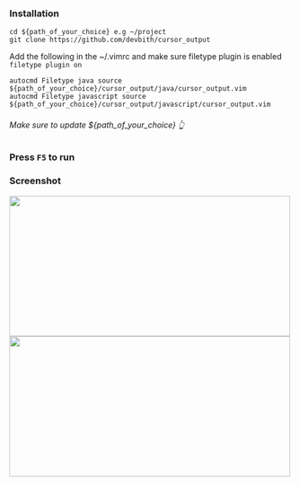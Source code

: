 ### Installation


```
cd ${path_of_your_choice} e.g ~/project 
git clone https://github.com/devbith/cursor_output
```
Add the following in the ~/.vimrc and make sure filetype plugin is enabled ```filetype plugin on```

```
autocmd Filetype java source ${path_of_your_choice}/cursor_output/java/cursor_output.vim
autocmd Filetype javascript source ${path_of_your_choice}/cursor_output/javascript/cursor_output.vim
```
###### Make sure to update ${path_of_your_choice} 👆 

### Press ```F5``` to run


### Screenshot
<img src="https://lh3.googleusercontent.com/OmdL3tTibWazf-H6UCJ_98VifQfQuhWODLTP6fL615MxgdCEL5uFTeuecIqybhp5YnfPwjtx84fTqOFkpyRUXkNTaoW7_LblgHxM4cc0iuEpAE8k8XHV692Kl_a2e3JSYcYBgNwV-bs0n1c8XF7npHimZndyCT6z4WR0dJ-p0BIRyvG-DHc4nRSmo5LqG2FW02urKp9jnFCVMOfIAJ0MkXHf0qr-o2DJTdPxzH5usDMoLso8YY4it9YD-SEGRoZ-XLXmXjsO7sX1uiHG4-UCH0i7blYL9b_9GHARH4uDgECQRz-PsTQ1ADY6I3G5FN2BIZSFCo4VDPnfpM-RRzcCpv3Ma6GkESNY6Q4u5_ziQDKXv_2grpECrU-Iu50MsILKHJrrTMb3u-5KIxMyvKqr223Ne7H8gnKePQalQbx6i4SxDjW3y03HdmhBhzN2zpcshTERE5OKcqBfwpLhIMGG8Lhcc-NNvflH_sbY5rFEU7ToCm59vofr6h_MCGMBahE7FZ2cy0ymM0wJTzXi5m2K1ip1DqoVwLJi5zkf8lhEborm5Xnr3WmzUbPBwcIhcheMjwUXWdOyvJB_5bSyMi95mNFvJ9Bkq8_DYzfsN-tKkojLPq3oVFVyk_a7gVbxoLJYn6a9zIGGvB7LfvDPH5V4sD7r-jzY3bWo9tutG9P3xu9GfSRN341jb2toYPlLSXFfKLMV36OfNk3HDL-luXUG4xuH0HBpKxqK77BP2u3AeY8TUDD-ImJjtA0MUZuYsaxwyCs0xmWvj-XoA-gBoUxAMeofjYiBeZN7=w454-h220-no?authuser=0" width="500" height="250" />

<img src="https://lh3.googleusercontent.com/-ee4Z5_wFDucJGDhUiGW9VMADuTgTXQ3D9x9AJaGu3XZCgvba4ICFAfNf6a2w7xrM6FD5ub_biP8ROIHilbfShkx3hHynTdF5_NqwK9weQN79QwNXAYCaUjXH0-ofaBgoQY69_lxjqbENarx0wZzHe1TBaUwD3DSzcphRQDCCMSPz5SVZax_7TcXmnKANkS7Nsw7cSCCP3s75A8rb-B3Kq-o-5gsvq_aC5zlqQ4fXZpcxFmx5-k3LI31BwxAnewCHBp1wloyZptEwsrTXV0qXDGsp2No2DiOsi2dlqH10bykXwbtdNeqHrqs5cU1F9r0k6FM610F01ZeRQomILYXtscCq1lVynXZ01KjMr1G_U7Irx2i7eC_Esz51LbFshsf3sf8RIezLBa8fzTqea3wlR0np0drBkgE5slkHX49zYgjzV74KcqoBYl5apVgKhz8FxsBGfqnvAfDUZDvmV9JsdNyIBVkIc5FPTfed-UGb3fdYBWfVwRu9AbAgosM__UNt8170jD-rn5-hvwWKYCeMtiuyTzOj-F0hdB8ag2bRefeZePECHQ3Ct19fqaya7GopSEU5SGJjBZhCzSkEZ3BPaxd8gI7uF2v11bZwaGBqyAoj1di3Q-rkX-KaFrApfR95jlNASBAkM_j_UjfjNFFNjl9FzJYMJXPcgV2eEZG4YhS5MvS28NqDLTKsZgQKmfA51BU0gxQKk4rKCpZyUyLohY5ye_JKMubBLJm6PLRy2jFZXBRYusw6mVm8mbqGF8G9fOGKrmPvnPpY5H1uN5_Gnd6qGBZKOxC=w1304-h650-no?authuser=0"  width="500" height="250" />
 


